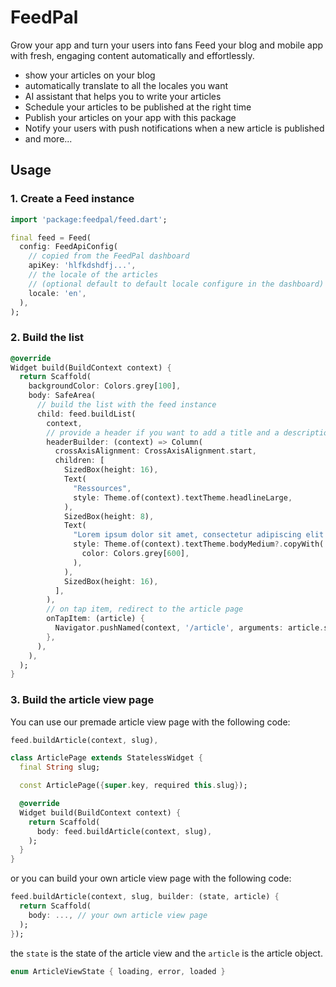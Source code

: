 # FeedPal

Grow your app and turn your users into fans Feed your blog and mobile app with
fresh, engaging content automatically and effortlessly.

- show your articles on your blog
- automatically translate to all the locales you want
- AI assistant that helps you to write your articles
- Schedule your articles to be published at the right time
- Publish your articles on your app with this package
- Notify your users with push notifications when a new article is published
- and more...

## Usage

### 1. Create a Feed instance

```dart
import 'package:feedpal/feed.dart';

final feed = Feed(
  config: FeedApiConfig(
    // copied from the FeedPal dashboard
    apiKey: 'hlfkdshdfj...', 
    // the locale of the articles
    // (optional default to default locale configure in the dashboard)
    locale: 'en', 
  ),
);
```

### 2. Build the list

```dart
@override
Widget build(BuildContext context) {
  return Scaffold(
    backgroundColor: Colors.grey[100],
    body: SafeArea(
      // build the list with the feed instance
      child: feed.buildList(
        context,
        // provide a header if you want to add a title and a description
        headerBuilder: (context) => Column(
          crossAxisAlignment: CrossAxisAlignment.start,
          children: [
            SizedBox(height: 16),
            Text(
              "Ressources", 
              style: Theme.of(context).textTheme.headlineLarge,
            ),
            SizedBox(height: 8),
            Text(
              "Lorem ipsum dolor sit amet, consectetur adipiscing elit. Sed do eiusmod tempor incididunt ut labore et dolore magna aliqua.", 
              style: Theme.of(context).textTheme.bodyMedium?.copyWith(
                color: Colors.grey[600],
              ),
            ),
            SizedBox(height: 16),
          ],
        ),
        // on tap item, redirect to the article page
        onTapItem: (article) {
          Navigator.pushNamed(context, '/article', arguments: article.slug);
        },
      ),
    ),
  );
}
```

### 3. Build the article view page

You can use our premade article view page with the following code:

```dart
feed.buildArticle(context, slug),
```

```dart
class ArticlePage extends StatelessWidget {
  final String slug;

  const ArticlePage({super.key, required this.slug});

  @override
  Widget build(BuildContext context) {
    return Scaffold(
      body: feed.buildArticle(context, slug),
    );
  }
}
```

or you can build your own article view page with the following code:

```dart
feed.buildArticle(context, slug, builder: (state, article) {
  return Scaffold(
    body: ..., // your own article view page
  );
});
```

the `state` is the state of the article view and the `article` is the article
object.

```dart
enum ArticleViewState { loading, error, loaded }
```
